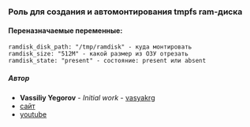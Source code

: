 ### Роль для создания и автомонтирования tmpfs ram-диска
#### Переназначаемые переменные:
```
ramdisk_disk_path: "/tmp/ramdisk" - куда монтировать
ramdisk_size: "512M" - какой размер из ОЗУ отрезать
ramdisk_state: "present" - состояние: present или absent
```

##### Автор
- **Vassiliy Yegorov** - *Initial work* - [vasyakrg](https://github.com/vasyakrg)
- [сайт](vk.com/realmanual)
- [youtube](youtube.com/realmanual)
